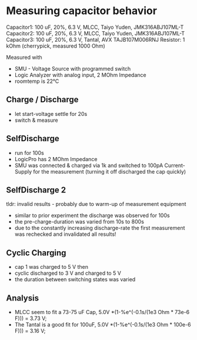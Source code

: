 # Measuring capacitor behavior

Capacitor1: 100 uF, 20%, 6.3 V, MLCC, Taiyo Yuden, JMK316ABJ107ML-T
Capacitor2: 100 uF, 20%, 6.3 V, MLCC, Taiyo Yuden, JMK316ABJ107ML-T
Capacitor3: 100 uF, 20%, 6.3 V, Tantal, AVX TAJB107M006RNJ
Resistor: 1 kOhm (cherrypick, measured 1000 Ohm)

Measured with

- SMU - Voltage Source with programmed switch
- Logic Analyzer with analog input, 2 MOhm Impedance
- roomtemp is 22°C

## Charge / Discharge

- let start-voltage settle for 20s
- switch & measure

## SelfDischarge

- run for 100s
- LogicPro has 2 MOhm Impedance
- SMU was connected & charged via 1k and switched to 100pA Current-Supply for the measurement (turning it off discharged the cap quickly)

## SelfDischarge 2

tldr: invalid results - probably due to warm-up of measurement equipment

- similar to prior experiment the discharge was observed for 100s
- the pre-charge-duration was varied from 10s to 800s
- due to the constantly increasing discharge-rate the first measurement was rechecked and invalidated all results!

## Cyclic Charging

- cap 1 was charged to 5 V then
- cyclic discharged to 3 V and charged to 5 V
- the duration between switching states was varied

## Analysis

- MLCC seem to fit a 73-75 uF Cap, 5.0V *(1-%e^(-0.1s/(1e3 Ohm * 73e-6 F))) = 3.73 V;
- The Tantal is a good fit for 100uF, 5.0V *(1-%e^(-0.1s/(1e3 Ohm * 100e-6 F))) = 3.16 V;
